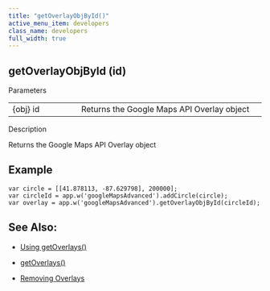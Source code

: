 ```yaml
---
title: "getOverlayObjById()"
active_menu_item: developers
class_name: developers
full_width: true
---
```



## getOverlayObjById (id)

Parameters

<table>
<tr>
<td width="169">
{obj} id

</td>
<td width="17">
</td>
<td width="694">
Returns the Google Maps API Overlay object

</td>
</tr>
</table>

Description

Returns the Google Maps API Overlay object

## Example

    var circle = [[41.878113, -87.629798], 200000];
    var circleId = app.w('googleMapsAdvanced').addCircle(circle);
    var overlay = app.w('googleMapsAdvanced').getOverlayObjById(circleId);
   

## See Also:

 - [Using getOverlays()](../../../../product-guide/advanced-important-widgets/google-v3-maps-widget/working-with-overlays/using-getoverlays)

 - [getOverlays()](getoverlays)

 - [Removing Overlays](../../../../product-guide/advanced-important-widgets/google-v3-maps-widget/working-with-overlays/removing-overlays)

